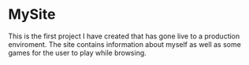 # MySite

This is the first project I have created that has gone live to a production enviroment. The site contains information about myself as well as some games for the user to play while browsing.
